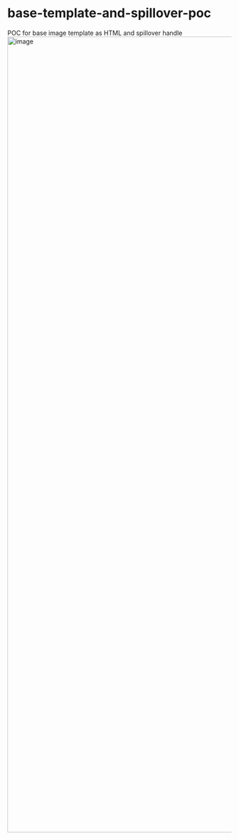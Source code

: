 # base-template-and-spillover-poc
POC for base image template as HTML and spillover handle 
<img width="1784" alt="image" src="https://user-images.githubusercontent.com/116354279/206135914-9022f336-3cae-45fb-a29f-25a6783b1d6b.png">
